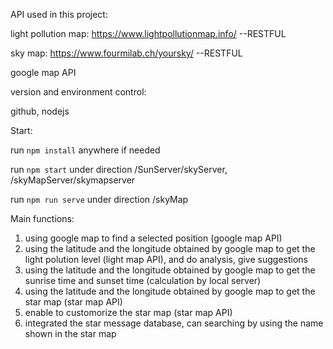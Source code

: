 API used in this project:

light pollution map: https://www.lightpollutionmap.info/ --RESTFUL

sky map: https://www.fourmilab.ch/yoursky/ --RESTFUL

google map API

version and environment control:

github, nodejs

Start:

run `npm install` anywhere if needed

run `npm start` under direction  /SunServer/skyServer, /skyMapServer/skymapserver

run `npm run serve` under direction /skyMap

Main functions:

1. using google map to find a selected position (google map API)
2. using the latitude and the longitude obtained by google map to get the light polution level (light map API), and do analysis, give suggestions
3. using the latitude and the longitude obtained by google map to get the sunrise time and sunset time (calculation by local server)
4. using the latitude and the longitude obtained by google map to get the star map (star map API)
5. enable to customorize the star map (star map API)
6. integrated the star message database, can searching by using the name shown in the star map

